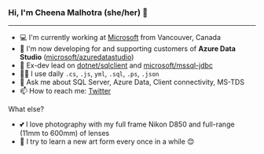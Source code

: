 ### Hi, I'm Cheena Malhotra (she/her) 👋
----

- 💻 I'm currently working at [Microsoft](https://github.com/microsoft) from Vancouver, Canada
- 🔭 I'm now developing for and supporting customers of **Azure Data Studio** ([microsoft/azuredatastudio](https://github.com/microsoft/azuredatastudio))
- 🌱 Ex-dev lead on [dotnet/sqlclient](https://github.com/dotnet/sqlclient) and [microsoft/mssql-jdbc](https://github.com/microsoft/mssql-jdbc)
- 👩‍💻 I use daily `.cs`, `.js`, `yml`, `.sql`, `.ps`, `.json`
- 💬 Ask me about SQL Server, Azure Data, Client connectivity, MS-TDS
- 📫 How to reach me: [Twitter](https://twitter.com/cheenamalhotra)

What else?
- 💕 I love photography with my full frame Nikon D850 and full-range (11mm to 600mm) of lenses
- 🎨 I try to learn a new art form every once in a while 😊
